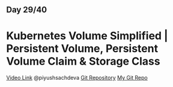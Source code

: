 ## Day 29/40
# Kubernetes Volume Simplified | Persistent Volume, Persistent Volume Claim & Storage Class
[Video Link](https://www.youtube.com/watch?v=2NzYX8_lX_0)
@piyushsachdeva 
[Git Repository](https://github.com/piyushsachdeva/CKA-2024/)
[My Git Repo](https://github.com/sina14/40daysofkubernetes)



